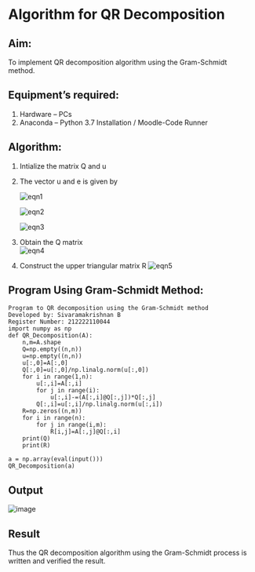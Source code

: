 # Algorithm for QR Decomposition

## Aim:
To implement QR decomposition algorithm using the Gram-Schmidt method.

## Equipment’s required:
1.	Hardware – PCs
2.	Anaconda – Python 3.7 Installation / Moodle-Code Runner

## Algorithm:

1.	Intialize the matrix Q and u
2.	The vector u and e is given by

    ![eqn1](./ex4.jpg)

    ![eqn2](./ex6.jpg)

    ![eqn3](./ex3.jpg)

3.	Obtain the Q matrix   
    ![eqn4](./ex1.jpg)
4.	Construct the upper triangular matrix R
    ![eqn5](./ex2.jpg)
    
## Program Using Gram-Schmidt Method:
```
Program to QR decomposition using the Gram-Schmidt method
Developed by: Sivaramakrishnan B
Register Number: 212222110044
import numpy as np
def QR_Decomposition(A):
    n,m=A.shape
    Q=np.empty((n,n))
    u=np.empty((n,n))
    u[:,0]=A[:,0]
    Q[:,0]=u[:,0]/np.linalg.norm(u[:,0])
    for i in range(1,n):
        u[:,i]=A[:,i]
        for j in range(i): 
            u[:,i]-=(A[:,i]@Q[:,j])*Q[:,j]
        Q[:,i]=u[:,i]/np.linalg.norm(u[:,i])
    R=np.zeros((n,m))
    for i in range(n):
        for j in range(i,m):
            R[i,j]=A[:,j]@Q[:,i]
    print(Q)
    print(R)
    
a = np.array(eval(input()))
QR_Decomposition(a)

```

## Output
![image](https://github.com/SivaramakrishnanBaskar/QRdecomposition/assets/119476322/3fe06354-1476-4dec-956f-adca9222ce5f)

## Result
Thus the QR decomposition algorithm using the Gram-Schmidt process is written and verified the result.

